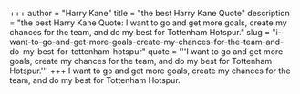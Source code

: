 +++
author = "Harry Kane"
title = "the best Harry Kane Quote"
description = "the best Harry Kane Quote: I want to go and get more goals, create my chances for the team, and do my best for Tottenham Hotspur."
slug = "i-want-to-go-and-get-more-goals-create-my-chances-for-the-team-and-do-my-best-for-tottenham-hotspur"
quote = '''I want to go and get more goals, create my chances for the team, and do my best for Tottenham Hotspur.'''
+++
I want to go and get more goals, create my chances for the team, and do my best for Tottenham Hotspur.
